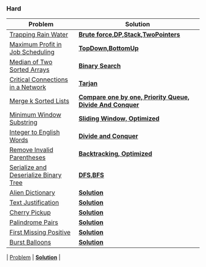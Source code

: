 ### Hard

| Problem | Solution |
| ------------ |  ------------ | 
| [Trapping Rain Water](https://leetcode.com/problems/trapping-rain-water/) | [**Brute force,DP,Stack,TwoPointers**](hard/Trapping_Rain_Water) | 
| [Maximum Profit in Job Scheduling](https://leetcode.com/problems/maximum-profit-in-job-scheduling/) | [**TopDown,BottomUp**](hard/Maximum_Profit_in_Job_Scheduling) | 
| [Median of Two Sorted Arrays](https://leetcode.com/problems/median-of-two-sorted-arrays/) | [**Binary Search**](hard/Median_of_Two_Sorted_Arrays) | 
| [Critical Connections in a Network](https://leetcode.com/problems/critical-connections-in-a-network/) | [**Tarjan**](hard/Critical_Connections_in_a_Network) | 
| [Merge k Sorted Lists](https://leetcode.com/problems/merge-k-sorted-lists/) | [**Compare one by one, Priority Queue, Divide And Conquer**]() | 
| [Minimum Window Substring](https://leetcode.com/problems/minimum-window-substring/) | [**Sliding Window, Optimized**](hard/Minimum_Window_Substring) | 
| [Integer to English Words](https://leetcode.com/problems/integer-to-english-words/) | [**Divide and Conquer**](hard/Integer_to_English_Words) | 
| [Remove Invalid Parentheses](https://leetcode.com/problems/remove-invalid-parentheses/) | [**Backtracking, Optimized**]() | 
| [Serialize and Deserialize Binary Tree](https://leetcode.com/problems/serialize-and-deserialize-binary-tree/) | [**DFS,BFS**]() | 
| [Alien Dictionary](https://leetcode.com/problems/alien-dictionary/) | [**Solution**]() | 
| [Text Justification](https://leetcode.com/problems/text-justification/) | [**Solution**]() | 
| [Cherry Pickup](https://leetcode.com/problems/cherry-pickup/) | [**Solution**]() | 
| [Palindrome Pairs](https://leetcode.com/problems/palindrome-pairs/) | [**Solution**]() | 
| [First Missing Positive](https://leetcode.com/problems/first-missing-positive/) | [**Solution**]() | 
| [Burst Balloons](https://leetcode.com/problems/burst-balloons/) | [**Solution**]() | 

| [Problem]() | [**Solution**]() | 